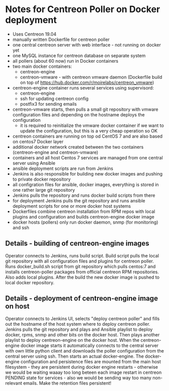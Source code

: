 # Notes for Centreon Poller on Docker deployment

  * Uses Centreon 19.04
  * manually written Dockerfile for centreon poller
  * one central centreon server with web interface - not running on docker yet
  * one MySQL instance for centreon database on separate system
  * all pollers (about 60 now) run in Docker containers
  * two main docker containers:
    * centreon-engine
    * centreon-vmware - with centreon vmware daemon (Dockerfile build on top of https://hub.docker.com/r/moirelabs/centreon_vmware)
  * centreon-engine container runs several services using supervisord:
    * centreon-engine
    * ssh for updating centreon config
    * postfix3 for sending emails
  * centreon-vmware starts, then pulls a small git repository with vmware configuration files and depending on the hostname deploys the configuration
    * it is required to reinitialize the vmware docker container if we want to update the configuration, but this is a very cheap operation so OK
  * centreon containers are running on top od CentOS 7 and are also based on centos7 Docker layer
  * additional docker network created between the two containers (centreon-engine and centreon-vmware)
  * containers and all host Centos 7 services are managed from one central server using Ansible
  * ansible deployment scripts are run from Jenkins
  * Jenkins is also responsible for building new docker images and pushing to private docker repository
  * all configration files for ansible, docker images, everything is stored in one rather large git repository
  * Jenkins pulls the repository and runs docker build scripts from there
  * for deployment Jenkins pulls the git repository and runs ansible deployment scripts for one or more docker host systems
  * Dockerfiles combine centreon installation from RPM repos with local plugins and configuration and builds centreon-engine docker image
  * docker hosts (pollers) only run docker daemon, snmp (for monitoring) and ssh
  
## Details - building of centreon-engine images

Operator connects to Jenkins, runs build script. Build script pulls the local git repository with all configuration files and plugins for centreon poller. Runs docker_build.sh script from git repository which pulls centos:7 and installs centreon-poller packages from official centreon RPM repositories. Also adds local plugins. After the build the new docker image is pushed to local docker repository.

## Details - deployment of centreon-engine image on host

Operator connects to Jenkins UI, selects "deploy centreon poller" and fills out the hostname of the host system where to deploy centreon poller. Jenkins pulls the git repository and plays and Ansible playlist to deploy docker, rpms, snmp and other bits on the docker host. Then plays another playlist to deploy centreon-engine on the docker host. When the centreon-engine docker image starts it automatically connects to the central server with own little python client and downloads the poller configuration from the central server using ssh. Then starts an actual docker-engine. The docker-engine configuration and persistence files are mounted from the main host filesystem - they are persistent during docker engine restarts - otherwise we would be waiting waaay too long beteen each image restart in centreon PENDING state for services - also we would be sending way too many non-relevant emails. Make the retention files persistent!
